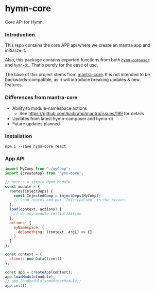 # hymn-core

Core API for Hymn.

### Introduction

This repo contains the core APP api where we create an mantra app and initialize it.

Also, this package contains exported functions from both [`hymn-composer`](https://github.com/markoshust/hymn-komposer) and [`hymn-di`](https://github.com/markoshust/hymn-di).
That's purely for the ease of use.

The base of this project stems from <a href="https://github.com/mantrajs/mantra-core">mantra-core</a>. It is not intended to be backwards-compatible, as it will introduce breaking updates & new features.

### Differences from mantra-core

* Ability to module-namespace actions
    - See https://github.com/kadirahq/mantra/issues/199 for details
* Updates from latest hymn-composer and hymn-di
* Future updates planned

### Installation

```
npm i --save hymn-core react
```

### App API

```js
import MyComp from './myComp';
import {createApp} from 'hymn-core';

// Here's a simple Hymn Module
const module = {
  routes(injectDeps) {
    const InjectedComp = injectDeps(MyComp);
    // load routes and put `InjectedComp` to the screen.
  },
  load(context, actions) {
    // do any module initialization
  },
  actions: {
    myNamespace: {
      doSomething: (context, arg1) => {}
    }
  }
};

const context = {
  client: new DataClient()
};

const app = createApp(context);
app.loadModule(module);
// app.loadModule(someOtherModule);
app.init();
```
